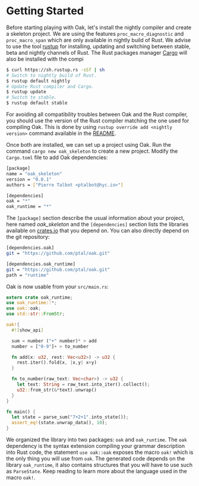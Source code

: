 # Getting Started

Before starting playing with Oak, let's install the nightly compiler and create a skeleton project.
We are using the features `proc_macro_diagnostic` and `proc_macro_span` which are only available in nightly build of Rust.
We advise to use the tool [rustup](http://www.rustup.rs) for installing, updating and switching between stable, beta and nightly channels of Rust.
The Rust packages manager [Cargo](http://doc.crates.io/) will also be installed with the compi

```bash
$ curl https://sh.rustup.rs -sSf | sh
# Switch to nightly build of Rust.
$ rustup default nightly
# Update Rust compiler and Cargo.
$ rustup update
# Switch to stable.
$ rustup default stable
```

For avoiding all compatibility troubles between Oak and the Rust compiler, you should use the version of the Rust compiler matching the one used for compiling Oak. This is done by using `rustup override add <nightly version>` command available in the [README](https://github.com/ptal/oak/).

Once both are installed, we can set up a project using Oak. Run the command `cargo new oak_skeleton` to create a new project. Modify the `Cargo.toml` file to add Oak dependencies:

```bash
[package]
name = "oak_skeleton"
version = "0.0.1"
authors = ["Pierre Talbot <ptalbot@hyc.io>"]

[dependencies]
oak = "*"
oak_runtime = "*"
```

The `[package]` section describe the usual information about your project, here named *oak_skeleton* and the `[dependencies]` section lists the libraries available on [crates.io](http://crates.io/) that you depend on.
You can also directly depend on the git repository:

```bash
[dependencies.oak]
git = "https://github.com/ptal/oak.git"

[dependencies.oak_runtime]
git = "https://github.com/ptal/oak.git"
path = "runtime"
```

Oak is now usable from your `src/main.rs`:

```rust
extern crate oak_runtime;
use oak_runtime::*;
use oak::oak;
use std::str::FromStr;

oak!{
  #![show_api]

  sum = number ("+" number)* > add
  number = ["0-9"]+ > to_number

  fn add(x: u32, rest: Vec<u32>) -> u32 {
    rest.iter().fold(x, |x,y| x+y)
  }

  fn to_number(raw_text: Vec<char>) -> u32 {
    let text: String = raw_text.into_iter().collect();
    u32::from_str(&*text).unwrap()
  }
}

fn main() {
  let state = parse_sum("7+2+1".into_state());
  assert_eq!(state.unwrap_data(), 10);
}
```

We organized the library into two packages: `oak` and `oak_runtime`.
The `oak` dependency is the syntax extension compiling your grammar description into Rust code, the statement `use oak::oak` exposes the macro `oak!` which is the only thing you will use from `oak`.
The generated code depends on the library `oak_runtime`, it also contains structures that you will have to use such as `ParseState`.
Keep reading to learn more about the language used in the macro `oak!`.
